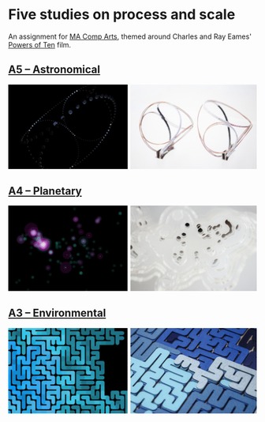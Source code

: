 # Five studies on process and scale

An assignment for [MA Comp Arts](http://www.gold.ac.uk/pg/ma-computational-arts/), themed around Charles and Ray Eames' [Powers of Ten](https://www.youtube.com/watch?v=0fKBhvDjuy0) film.

## [A5 – Astronomical](/1-astronomical)

![Study 1](/thumbnails/study1.jpg?raw=true)

## [A4 – Planetary](/2-planetary)

![Study 2](/thumbnails/study2.jpg?raw=true)

## [A3 – Environmental](/3-environmental)

![Study 3](/thumbnails/study3.jpg?raw=true)
